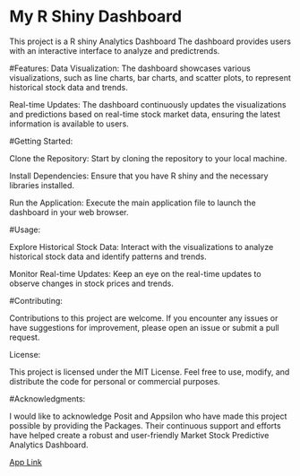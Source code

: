 # My R Shiny Dashboard
This project is a R shiny Analytics Dashboard The dashboard provides users with an interactive interface to analyze and predictrends.

#Features:
Data Visualization: The dashboard showcases various visualizations, such as line charts, bar charts, and scatter plots, to represent historical stock data and trends.

Real-time Updates: The dashboard continuously updates the visualizations and predictions based on real-time stock market data, ensuring the latest information is available to users.

#Getting Started:

Clone the Repository: Start by cloning the repository to your local machine.

Install Dependencies: Ensure that you have R shiny and the necessary libraries installed.

Run the Application: Execute the main application file to launch the dashboard in your web browser.

#Usage:

Explore Historical Stock Data: Interact with the visualizations to analyze historical stock data and identify patterns and trends.

Monitor Real-time Updates: Keep an eye on the real-time updates to observe changes in stock prices and trends.

#Contributing:

Contributions to this project are welcome. If you encounter any issues or have suggestions for improvement, please open an issue or submit a pull request.

License:

This project is licensed under the MIT License. Feel free to use, modify, and distribute the code for personal or commercial purposes.

#Acknowledgments:

I would like to acknowledge Posit and Appsilon who have made this project possible by providing the Packages. Their continuous support and efforts have helped create a robust and user-friendly Market Stock Predictive Analytics Dashboard.

[App Link](https://amdatasolution.shinyapps.io/Bs4Dashkobo/#)
